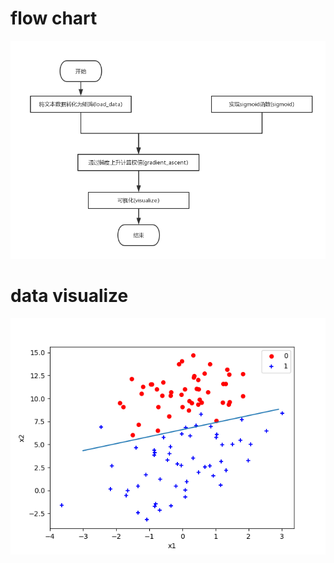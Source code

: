 # flow chart
![dsf](https://github.com/boobpoop/logistic-regression/blob/master/logistic-regression/simple_project/image/lr_simple1.png)

# data visualize
![gf](https://github.com/boobpoop/logistic-regression/blob/master/logistic-regression/simple_project/image/data_visualize.png)
